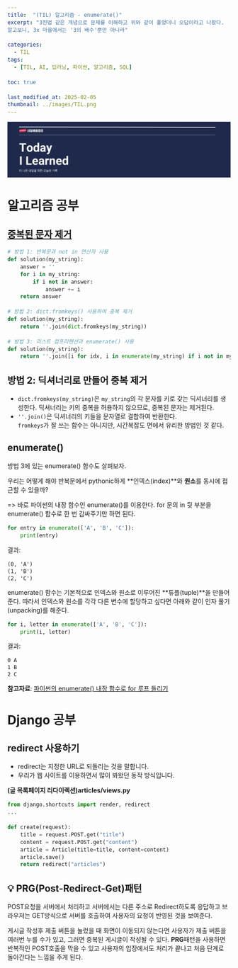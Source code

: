 ```yaml
---
title:  "(TIL) 알고리즘 - enumerate()"
excerpt: "3진법 같은 개념으로 문제를 이해하고 위와 같이 풀었더니 오답이라고 나왔다.   
알고보니, 3x 마을에서는 '3의 배수'뿐만 아니라"

categories:
  - TIL
tags:
  - [TIL, AI, 딥러닝, 파이썬, 알고리즘, SQL]

toc: true

last_modified_at: 2025-02-05
thumbnail: ../images/TIL.png
---
```

![](/images/../images/TIL.png)

# 알고리즘 공부
## [중복된 문자 제거](https://school.programmers.co.kr/learn/courses/30/lessons/120888)

```py
# 방법 1: 반복문과 not in 연산자 사용
def solution(my_string):
    answer = ''
    for i in my_string:
        if i not in answer:
            answer += i
    return answer

# 방법 2: dict.fromkeys() 사용하여 중복 제거
def solution(my_string):
    return ''.join(dict.fromkeys(my_string))

# 방법 3: 리스트 컴프리헨션과 enumerate() 사용
def solution(my_string):
    return ''.join([i for idx, i in enumerate(my_string) if i not in my_string[:idx]])
```     
## 방법 2: 딕셔너리로 만들어 중복 제거
- `dict.fromkeys(my_string)`은 `my_string`의 각 문자를 키로 갖는 딕셔너리를 생성한다. 딕셔너리는 키의 중복을 허용하지 않으므로, 중복된 문자는 제거된다.
- `''.join()`은 딕셔너리의 키들을 문자열로 결합하여 반환한다.       
`fromkeys`가 잘 쓰는 함수는 아니지만, 시간복잡도 면에서 유리한 방법인 것 같다.

## enumerate()
방법 3에 있는 enumerate() 함수도 살펴보자.

우리는 어떻게 해야 반복문에서 pythonic하게 **인덱스(index)**와 **원소**를 동시에 접근할 수 있을까?

=> 바로 파이썬의 내장 함수인 enumerate()를 이용한다. for 문의 in 뒷 부분을 enumerate() 함수로 한 번 감싸주기만 하면 된다.

```py
for entry in enumerate(['A', 'B', 'C']):
    print(entry)
```

결과:       
```
(0, 'A')
(1, 'B')
(2, 'C')
```

enumerate() 함수는 기본적으로 인덱스와 원소로 이루어진 **튜플(tuple)**을 만들어준다. 따라서 인덱스와 원소를 각각 다른 변수에 할당하고 싶다면 아래와 같이 인자 풀기(unpacking)를 해준다.

```py
for i, letter in enumerate(['A', 'B', 'C']):
    print(i, letter)
```

결과:       
```
0 A
1 B
2 C
```

**참고자료**: [파이썬의 enumerate() 내장 함수로 for 루프 돌리기](https://www.daleseo.com/python-enumerate/)

# Django 공부
## **redirect 사용하기**

- redirect는 지정한 URL로 되돌리는 것을 말합니다.
- 우리가 웹 사이트를 이용하면서 많이 봐왔던 동작 방식입니다.

**(글 목록페이지 리다이렉션)articles/views.py**      
```python
from django.shortcuts import render, redirect
...

def create(request):
    title = request.POST.get("title")
    content = request.POST.get("content")
    article = Article(title=title, content=content)
    article.save()
    return redirect("articles")
```

## 💡 **PRG**(**P**ost-**R**edirect-**G**et)패턴
POST요청을 서버에서 처리하고 서버에서는 다른 주소로 Redirect하도록 응답하고 브라우저는 GET방식으로 서버를 호출하여 사용자의 요청이 반영된 것을 보여준다.        

게시글 작성후 제출 버튼을 눌렀을 때 화면이 이동되지 않는다면 사용자가 제출 버튼을 여러번 누를 수가 있고, 그러면 중복된 게시글이 작성될 수 있다. 
**PRG**패턴을 사용하면 반복적인 POST호출을 막을 수 있고 사용자의 입장에서도 처리가 끝나고 처음 단계로 돌아간다는 느낌을 주게 된다.

